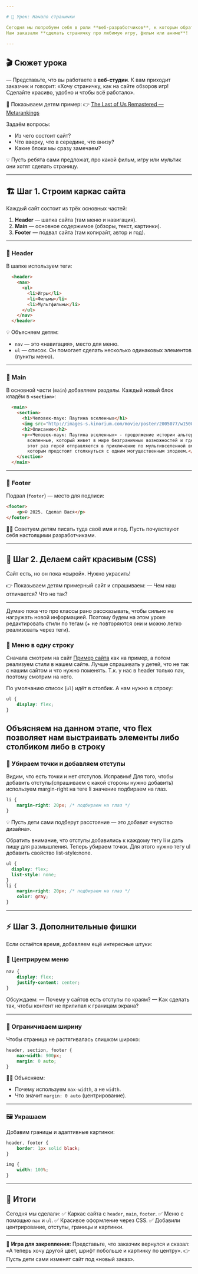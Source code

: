 ```yaml
---

# 🚀 Урок: Начало странички

Сегодня мы попробуем себя в роли **веб-разработчиков**, к которым обратился настоящий сайт с обзорами игр, мультфильмов и фильмов.
Нам заказали **сделать страничку про любимую игру, фильм или аниме**!

---
```


## 🎬 Сюжет урока

— Представьте, что вы работаете в **веб-студии**. К вам приходит заказчик и говорит:
«Хочу страничку, как на сайте обзоров игр! Сделайте красиво, удобно и чтобы всё работало».

📌 Показываем детям пример:
👉 [The Last of Us Remastered — Metarankings](https://metarankings.ru/reviews/the-last-of-us-remastered/)

Задаём вопросы:

* Из чего состоит сайт?
* Что вверху, что в середине, что внизу?
* Какие блоки мы сразу замечаем?

💡 Пусть ребята сами предложат, про какой фильм, игру или мультик они хотят сделать страницу.

---

## 🏗 Шаг 1. Строим каркас сайта

Каждый сайт состоит из трёх основных частей:

1. **Header** — шапка сайта (там меню и навигация).
2. **Main** — основное содержимое (обзоры, текст, картинки).
3. **Footer** — подвал сайта (там копирайт, автор и год).

---

### 🔹 Header

В шапке используем теги:

```html
  <header>
    <nav>
      <ul>
        <li>Игры</li>
        <li>Фильмы</li>
        <li>Мультфильмы</li>
      </ul>
    </nav>
  </header>
```

💡 Объясняем детям:

* `nav` — это «навигация», место для меню.
* `ul` — список. Он помогает сделать несколько одинаковых элементов (пункты меню).

---

### 🔹 Main

В основной части (`main`) добавляем разделы.
Каждый новый блок кладём в **`<section>`**:

```html
  <main>
    <section>
      <h1>Человек-паук: Паутина вселенных</h1>
      <img src="http://images-s.kinorium.com/movie/poster/2005077/w1500_51420361.jpg" alt="">
      <h2>Описание</h2>
      <p>«Человек-паук: Паутина вселенных» - продолжение истории альтернативного Человека-паука Майлза Моралеса Через
        вселенные, который живет в мире безграничных возможностей и где костюм супергероя носят все кому не лень. На
        этот раз герой отправляется в приключение по мультивселенной вместе с Гвен Стейси и новой командой Людей-пауков,
        которым предстоит столкнуться с одним могущественным злодеем.</p>
    </section>
  </main>
```

---

### 🔹 Footer

Подвал (`footer`) — место для подписи:

```html
<footer>
    <p>© 2025. Сделал Вася</p>
</footer>
```

👩‍🏫 Советуем детям писать туда своё имя и год. Пусть почувствуют себя настоящими разработчиками.

---

## 🎨 Шаг 2. Делаем сайт красивым (CSS)

Сайт есть, но он пока «сырой». Нужно украсить!

👉 Показываем детям примерный сайт и спрашиваем:
— Чем наш отличается? Что не так?

---

Думаю пока что про классы рано рассказывать, чтобы сильно не нагружать новой информацией. Поэтому будем на этом уроке редактировать стили по тегам (+ не повторяются они и можно легко реализовать через теги).

### 📌 Меню в одну строку

Сначала смотрим на сайт [Пример сайта](https://metarankings.ru/reviews/the-last-of-us-remastered/) как на пример, а потом реализуем стили в нашем сайте. Лучше спрашивать у детей, что не так с нашим сайтом и что нужно поменять. 
Т.к. у нас в header только nav, поэтому смотрим на него.


По умолчанию список (`ul`) идёт в столбик.
А нам нужно в строку:

```css
ul {
    display: flex;
}
```
Объясняем на данном этапе, что flex позволяет нам выстраивать элементы либо столбиком либо в строку
---

### 📌 Убираем точки и добавляем отступы

Видим, что есть точки и нет отступов. Исправим!
Для того, чтобы добавить отступы(спрашиваем с какой стороны нужно добавить) используем margin-right на теге li значение подбираем на глаз. 

```css
li {
    margin-right: 20px; /* подбираем на глаз */
}
```

💡 Пусть дети сами подберут расстояние — это добавит «чувство дизайна».

Обратить внимание, что отступы добавились к каждому тегу li и дать пищу для размышления.
Теперь убираем точки.
Для этого нужно тегу ul добавить свойство list-style:none.


```css
ul {
  display: flex;
  list-style: none;
}
li {
    margin-right: 20px; /* подбираем на глаз */
    color: gray;
}
```

---


## ⚡ Шаг 3. Дополнительные фишки

Если остаётся время, добавляем ещё интересные штуки:

### 🎯 Центрируем меню

```css
nav {
    display: flex;
    justify-content: center;
}
```

Обсуждаем:
— Почему у сайтов есть отступы по краям?
— Как сделать так, чтобы контент не прилипал к границам экрана?

---

### 📏 Ограничиваем ширину

Чтобы страница не растягивалась слишком широко:

```css
header, section, footer {
    max-width: 900px;
    margin: 0 auto;
}
```

👩‍🏫 Объясняем:

* Почему используем `max-width`, а не `width`.
* Что значит `margin: 0 auto` (центрирование).

---

### 🖼 Украшаем

Добавим границы и адаптивные картинки:

```css
header, footer {
    border: 1px solid black;
}

img {
    width: 100%;
}
```

---

## 🎯 Итоги

Сегодня мы сделали:
✅ Каркас сайта с `header`, `main`, `footer`.
✅ Меню с помощью `nav` и `ul`.
✅ Красивое оформление через CSS.
✅ Добавили центрирование, отступы, границы и картинки.

---

👾 **Игра для закрепления:**
Представьте, что заказчик вернулся и сказал: «А теперь хочу другой цвет, шрифт побольше и картинку по центру».
👉 Пусть дети сами изменят сайт под «новый заказ».

---

